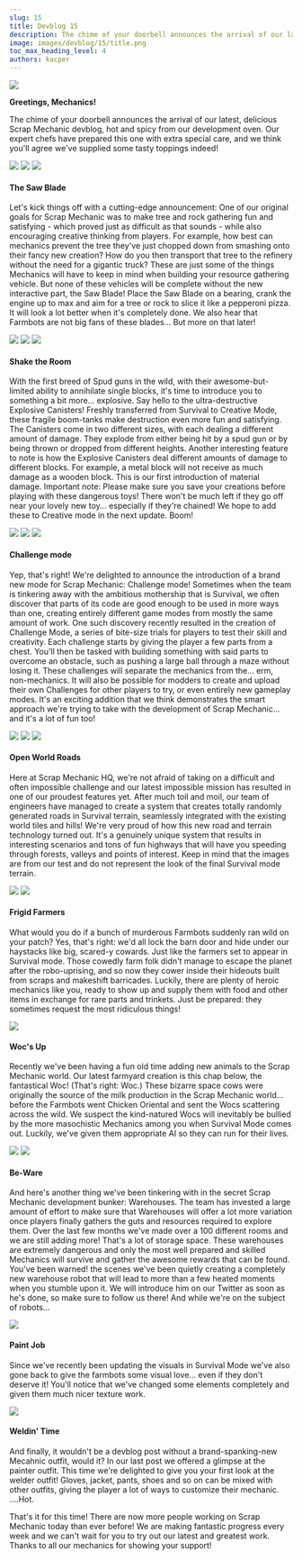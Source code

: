 ```yaml
---
slug: 15
title: Devblog 15
description: The chime of your doorbell announces the arrival of our latest, delicious Scrap Mechanic devblog, hot and spicy from our development oven!
image: images/devblog/15/title.png
toc_max_heading_level: 4
authors: kacper
---
```


![](/images/devblog/15/title.png)

**Greetings, Mechanics!**

The chime of your doorbell announces the arrival of our latest, delicious Scrap Mechanic devblog, hot and spicy from our development oven.
Our expert chefs have prepared this one with extra special care, and we think you'll agree we've supplied some tasty toppings indeed! 
<!--truncate-->

![](https://i.imgur.com/4Lh5rFD.png)
![](https://i.imgur.com/TUEFJb1.gif)
![](https://i.imgur.com/xibbZFA.gif)

#### The Saw Blade

Let's kick things off with a cutting-edge announcement: One of our original goals for Scrap Mechanic was to make tree and rock gathering fun and satisfying - which proved just as difficult as that sounds - while also encouraging creative thinking from players.
For example, how best can mechanics prevent the tree they've just chopped down from smashing onto their fancy new creation? How do you then transport that tree to the refinery without the need for a gigantic truck? 
These are just some of the things Mechanics will have to keep in mind when building your resource gathering vehicle. But none of these vehicles will be complete without the new interactive part, the Saw Blade! 
Place the Saw Blade on a bearing, crank the engine up to max and aim for a tree or rock to slice it like a pepperoni pizza. It will look a lot better when it's completely done. 
We also hear that Farmbots are not big fans of these blades... But more on that later!

![](https://i.imgur.com/rlwXrUF.png)
![](https://i.imgur.com/sjdfPeo.gif)
![](https://i.imgur.com/xJc9HmG.gif)

#### Shake the Room

With the first breed of Spud guns in the wild, with their awesome-but-limited ability to annihilate single blocks, it's time to introduce you to something a bit more... explosive. Say hello to the ultra-destructive Explosive Canisters!
Freshly transferred from Survival to Creative Mode, these fragile boom-tanks make destruction even more fun and satisfying. 
The Canisters come in two different sizes, with each dealing a different amount of damage. They explode from either being hit by a spud gun or by being thrown or dropped from different heights. 
Another interesting feature to note is how the Explosive Canisters deal different amounts of damage to different blocks. For example, a metal block will not receive as much damage as a wooden block. This is our first introduction of material damage.
Important note: Please make sure you save your creations before playing with these dangerous toys! There won't be much left if they go off near your lovely new toy... especially if they're chained! 
We hope to add these to Creative mode in the next update. Boom!

![](https://i.imgur.com/RGYaXzO.png) 
![](https://i.imgur.com/6MjTCr2.png)
![](https://i.imgur.com/n9iPmkt.png)

#### Challenge mode

Yep, that's right! We're delighted to announce the introduction of a brand new mode for 
Scrap Mechanic: Challenge mode! 
Sometimes when the team is tinkering away with the ambitious mothership that is Survival, we often discover that parts of its code are good enough to be used in more ways than one, creating entirely different game modes from mostly the same amount of work.
One such discovery recently resulted in the creation of Challenge Mode, a series of bite-size trials for players to test their skill and creativity.
Each challenge starts by giving the player a few parts from a chest. You'll then be tasked with building something with said parts to overcome an obstacle, such as pushing a large ball through a maze without losing it. These challenges will separate the mechanics from the... erm, non-mechanics.
It will also be possible for modders to create and upload their own Challenges for other players to try, or even entirely new gameplay modes. It's an exciting addition that we think demonstrates the smart approach we're trying to take with the development of Scrap Mechanic... and it's a lot of fun too!

![](https://i.imgur.com/2Z27w0H.png) 
![](https://i.imgur.com/ze8EGgI.gif)
![](https://i.imgur.com/XGQmw2m.gif)

#### Open World Roads

Here at Scrap Mechanic HQ, we're not afraid of taking on a difficult and often impossible challenge and our latest impossible mission has resulted in one of our proudest features yet.
After much toil and moil, our team of engineers have managed to create a system that creates totally randomly generated roads in Survival terrain, seamlessly integrated with the existing world tiles and hills!
We're very proud of how this new road and terrain technology turned out. It's a genuinely unique system that results in interesting scenarios and tons of fun highways that will have you speeding through forests, valleys and points of interest.
Keep in mind that the images are from our test and do not represent the look of the final Survival mode terrain. 

![](https://i.imgur.com/khmfP72.png) 
![](https://i.imgur.com/9AcT58b.png)

#### Frigid Farmers

What would you do if a bunch of murderous Farmbots suddenly ran wild on your patch? Yes, that's right: we'd all lock the barn door and hide under our haystacks like big, scared-y cowards. Just like the farmers set to appear in Survival mode.
Those cowedly farm folk didn't manage to escape the planet after the robo-uprising, and so now they cower inside their hideouts built from scraps and makeshift barricades.
Luckily, there are plenty of heroic mechanics like you, ready to show up and supply them with food and other items in exchange for rare parts and trinkets. Just be prepared: they sometimes request the most ridiculous things!

![](https://i.imgur.com/jHecD4W.png)

#### Woc's Up

Recently we've been having a fun old time adding new animals to the Scrap Mechanic world. Our latest farmyard creation is this chap below, the fantastical Woc! (That's right: Woc.) These bizarre space cows were originally the source of the milk production in the Scrap Mechanic world... before the Farmbots went Chicken Oriental and sent the Wocs scattering across the wild.
We suspect the kind-natured Wocs will inevitably be bullied by the more masochistic Mechanics among you when Survival Mode comes out. Luckily, we've given them appropriate AI so they can run for their lives.

![](https://i.imgur.com/k1RxZy3.png)
![](https://i.imgur.com/6IqZz3f.png)

#### Be-Ware

And here's another thing we've been tinkering with in the secret Scrap Mechanic development bunker: Warehouses.
The team has invested a large amount of effort to make sure that Warehouses will offer a lot more variation once players finally gathers the guts and resources required to explore them. Over the last few months we've made over a 100 different rooms and we are still adding more! That's a lot of storage space.
These warehouses are extremely dangerous and only the most well prepared and skilled Mechanics will survive and gather the awesome rewards that can be found. You've been warned!
the scenes we've been quietly creating a completely new warehouse robot that will lead to more than a few heated moments when you stumble upon it. We will introduce him on our Twitter as soon as he's done, so make sure to follow us there! 
And while we're on the subject of robots...

![](https://i.imgur.com/6Srfe1f.jpg)

#### Paint Job

Since we've recently been updating the visuals in Survival Mode we've also gone back to give the farmbots some visual love... even if they don't deserve it! You'll notice that we've changed some elements completely and given them much nicer texture work.

![](https://i.imgur.com/vK8GtTm.png)

#### Weldin' Time

And finally, it wouldn't be a devblog post without a brand-spanking-new Mecahnic outfit, would it?
In our last post we offered a glimpse at the painter outfit. This time we're delighted to give you your first look at the welder outfit! Gloves, jacket, pants, shoes and so on can be mixed with other outfits, giving the player a lot of ways to customize their mechanic. 
....Hot.

That's it for this time! There are now more people working on Scrap Mechanic today than ever before! 
We are making fantastic progress every week and we can't wait for you to try out our latest and greatest work. Thanks to all our mechanics for showing your support!